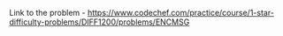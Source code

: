 Link to the problem - https://www.codechef.com/practice/course/1-star-difficulty-problems/DIFF1200/problems/ENCMSG
